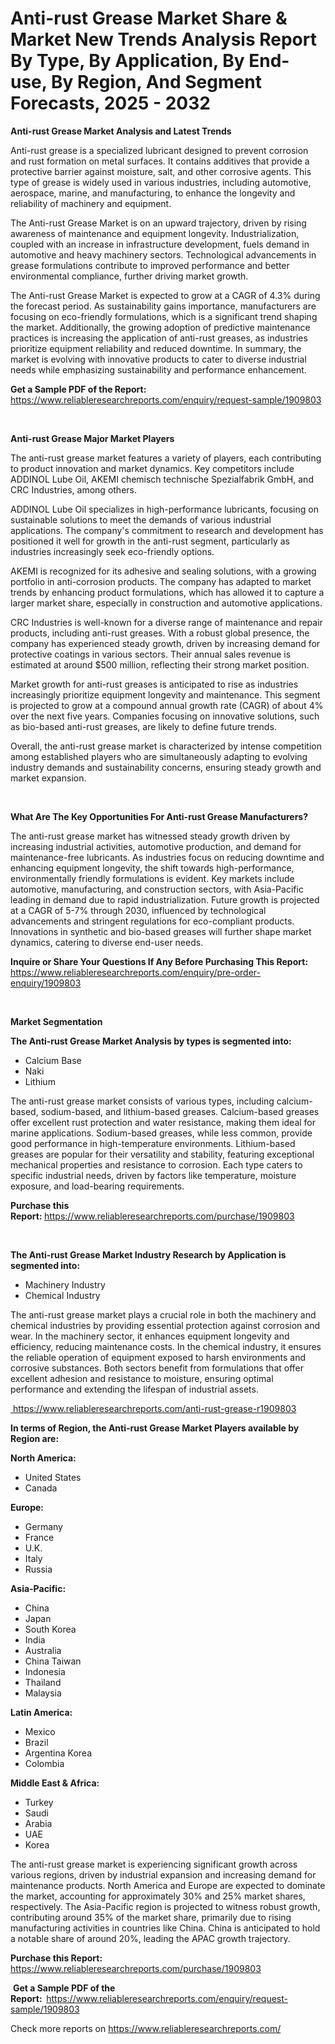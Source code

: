 <p><h1>Anti-rust Grease Market Share & Market New Trends Analysis Report By Type, By Application, By End-use, By Region, And Segment Forecasts, 2025 - 2032</h1></p><p><strong>Anti-rust Grease Market Analysis and Latest Trends</strong></p>
<p><p>Anti-rust grease is a specialized lubricant designed to prevent corrosion and rust formation on metal surfaces. It contains additives that provide a protective barrier against moisture, salt, and other corrosive agents. This type of grease is widely used in various industries, including automotive, aerospace, marine, and manufacturing, to enhance the longevity and reliability of machinery and equipment.</p><p>The Anti-rust Grease Market is on an upward trajectory, driven by rising awareness of maintenance and equipment longevity. Industrialization, coupled with an increase in infrastructure development, fuels demand in automotive and heavy machinery sectors. Technological advancements in grease formulations contribute to improved performance and better environmental compliance, further driving market growth.</p><p>The Anti-rust Grease Market is expected to grow at a CAGR of 4.3% during the forecast period. As sustainability gains importance, manufacturers are focusing on eco-friendly formulations, which is a significant trend shaping the market. Additionally, the growing adoption of predictive maintenance practices is increasing the application of anti-rust greases, as industries prioritize equipment reliability and reduced downtime. In summary, the market is evolving with innovative products to cater to diverse industrial needs while emphasizing sustainability and performance enhancement.</p></p>
<p><strong>Get a Sample PDF of the Report:&nbsp;</strong> <a href="https://www.reliableresearchreports.com/enquiry/request-sample/1909803?utm_campaign=3262&utm_medium=2&utm_source=Github&utm_content=ia&utm_term=03042025&utm_id=anti-rust-grease">https://www.reliableresearchreports.com/enquiry/request-sample/1909803</a></p>
<p>&nbsp;</p>
<p><strong>Anti-rust Grease Major Market Players</strong></p>
<p><p>The anti-rust grease market features a variety of players, each contributing to product innovation and market dynamics. Key competitors include ADDINOL Lube Oil, AKEMI chemisch technische Spezialfabrik GmbH, and CRC Industries, among others. </p><p>ADDINOL Lube Oil specializes in high-performance lubricants, focusing on sustainable solutions to meet the demands of various industrial applications. The company's commitment to research and development has positioned it well for growth in the anti-rust segment, particularly as industries increasingly seek eco-friendly options.</p><p>AKEMI is recognized for its adhesive and sealing solutions, with a growing portfolio in anti-corrosion products. The company has adapted to market trends by enhancing product formulations, which has allowed it to capture a larger market share, especially in construction and automotive applications.</p><p>CRC Industries is well-known for a diverse range of maintenance and repair products, including anti-rust greases. With a robust global presence, the company has experienced steady growth, driven by increasing demand for protective coatings in various sectors. Their annual sales revenue is estimated at around $500 million, reflecting their strong market position.</p><p>Market growth for anti-rust greases is anticipated to rise as industries increasingly prioritize equipment longevity and maintenance. This segment is projected to grow at a compound annual growth rate (CAGR) of about 4% over the next five years. Companies focusing on innovative solutions, such as bio-based anti-rust greases, are likely to define future trends.</p><p>Overall, the anti-rust grease market is characterized by intense competition among established players who are simultaneously adapting to evolving industry demands and sustainability concerns, ensuring steady growth and market expansion.</p></p>
<p>&nbsp;</p>
<p><strong>What Are The Key Opportunities For Anti-rust Grease Manufacturers?</strong></p>
<p><p>The anti-rust grease market has witnessed steady growth driven by increasing industrial activities, automotive production, and demand for maintenance-free lubricants. As industries focus on reducing downtime and enhancing equipment longevity, the shift towards high-performance, environmentally friendly formulations is evident. Key markets include automotive, manufacturing, and construction sectors, with Asia-Pacific leading in demand due to rapid industrialization. Future growth is projected at a CAGR of 5-7% through 2030, influenced by technological advancements and stringent regulations for eco-compliant products. Innovations in synthetic and bio-based greases will further shape market dynamics, catering to diverse end-user needs.</p></p>
<p><strong>Inquire or Share Your Questions If Any Before Purchasing This Report:</strong> <a href="https://www.reliableresearchreports.com/enquiry/pre-order-enquiry/1909803?utm_campaign=3262&utm_medium=2&utm_source=Github&utm_content=ia&utm_term=03042025&utm_id=anti-rust-grease">https://www.reliableresearchreports.com/enquiry/pre-order-enquiry/1909803</a></p>
<p>&nbsp;</p>
<p><strong>Market Segmentation</strong></p>
<p><strong>The Anti-rust Grease Market Analysis by types is segmented into:</strong></p>
<p><ul><li>Calcium Base</li><li>Naki</li><li>Lithium</li></ul></p>
<p><p>The anti-rust grease market consists of various types, including calcium-based, sodium-based, and lithium-based greases. Calcium-based greases offer excellent rust protection and water resistance, making them ideal for marine applications. Sodium-based greases, while less common, provide good performance in high-temperature environments. Lithium-based greases are popular for their versatility and stability, featuring exceptional mechanical properties and resistance to corrosion. Each type caters to specific industrial needs, driven by factors like temperature, moisture exposure, and load-bearing requirements.</p></p>
<p><strong>Purchase this Report:&nbsp;</strong><a href="https://www.reliableresearchreports.com/purchase/1909803?utm_campaign=3262&utm_medium=2&utm_source=Github&utm_content=ia&utm_term=03042025&utm_id=anti-rust-grease">https://www.reliableresearchreports.com/purchase/1909803</a></p>
<p>&nbsp;</p>
<p><strong>The Anti-rust Grease Market Industry Research by Application is segmented into:</strong></p>
<p><ul><li>Machinery Industry</li><li>Chemical Industry</li></ul></p>
<p><p>The anti-rust grease market plays a crucial role in both the machinery and chemical industries by providing essential protection against corrosion and wear. In the machinery sector, it enhances equipment longevity and efficiency, reducing maintenance costs. In the chemical industry, it ensures the reliable operation of equipment exposed to harsh environments and corrosive substances. Both sectors benefit from formulations that offer excellent adhesion and resistance to moisture, ensuring optimal performance and extending the lifespan of industrial assets.</p></p>
<p><a href="https://www.reliableresearchreports.com/anti-rust-grease-r1909803?utm_campaign=3262&utm_medium=2&utm_source=Github&utm_content=ia&utm_term=03042025&utm_id=anti-rust-grease">&nbsp;https://www.reliableresearchreports.com/anti-rust-grease-r1909803</a></p>
<p><strong>In terms of Region, the Anti-rust Grease Market Players available by Region are:</strong></p>
<p>
    <p> <strong> North America: </strong>
        <ul>
            <li>United States</li>
            <li>Canada</li>
        </ul>
        </p> 
    <p> <strong> Europe: </strong>
        <ul>
            <li>Germany</li>
            <li>France</li>
            <li>U.K.</li>
            <li>Italy</li>
            <li>Russia</li>
        </ul>
        </p> 
    <p> <strong> Asia-Pacific: </strong>
        <ul>
            <li>China</li>
            <li>Japan</li>
            <li>South Korea</li>
            <li>India</li>
            <li>Australia</li>
            <li>China Taiwan</li>
            <li>Indonesia</li>
            <li>Thailand</li>
            <li>Malaysia</li>
        </ul>
        </p> 
    <p> <strong> Latin America: </strong>
        <ul>
            <li>Mexico</li>
            <li>Brazil</li>
            <li>Argentina Korea</li>
            <li>Colombia</li>
        </ul>
        </p> 
    <p> <strong> Middle East & Africa: </strong>
        <ul>
            <li>Turkey</li>
            <li>Saudi</li>
            <li>Arabia</li>
            <li>UAE</li>
            <li>Korea</li>
        </ul>
    </p>
    </p>
<p><p>The anti-rust grease market is experiencing significant growth across various regions, driven by industrial expansion and increasing demand for maintenance products. North America and Europe are expected to dominate the market, accounting for approximately 30% and 25% market shares, respectively. The Asia-Pacific region is projected to witness robust growth, contributing around 35% of the market share, primarily due to rising manufacturing activities in countries like China. China is anticipated to hold a notable share of around 20%, leading the APAC growth trajectory.</p></p>
<p><strong>Purchase this Report: </strong><a href="https://www.reliableresearchreports.com/purchase/1909803?utm_campaign=3262&utm_medium=2&utm_source=Github&utm_content=ia&utm_term=03042025&utm_id=anti-rust-grease">https://www.reliableresearchreports.com/purchase/1909803</a></p>
<p>&nbsp;<strong>Get a Sample PDF of the Report:&nbsp;&nbsp;</strong><a href="https://www.reliableresearchreports.com/enquiry/request-sample/1909803?utm_campaign=3262&utm_medium=2&utm_source=Github&utm_content=ia&utm_term=03042025&utm_id=anti-rust-grease">https://www.reliableresearchreports.com/enquiry/request-sample/1909803</a></p>
<p><strong></strong></p>
<p>Check more reports on <a href="https://www.reliableresearchreports.com/?utm_campaign=3262&utm_medium=2&utm_source=Github&utm_content=ia&utm_term=03042025&utm_id=anti-rust-grease">https://www.reliableresearchreports.com/</a></p>
